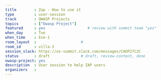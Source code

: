 ```yaml
---
title        : Zap - How to use it
type         : user-session
track        : OWASP Projects
topics       : ["Owasp Project"]
featured     : yes                   # review with summit team "yes"
when_day     : Tue
when_time    : Eve-1
room_layout  :                    #
room_id      : villa-3
session_slack: https://os-summit.slack.com/messages/CAUP27C2C
status       : draft              # draft, review-content, done
owasp-project: yes
description  : User session to help ZAP users
organizers   :
---
```


<!--(add intro)

## WHY

(...)

## What

(...)

## Outcomes

(...)

## References

(...)


## Previous-->
